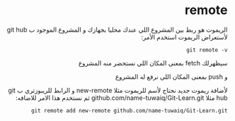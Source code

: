 ﻿<div dir = rtl >

# remote 

الريموت هو ربط بين المشروع اللي عندك محليا بجهازك و المشروع الموجود ب git hub 
لأستعراض الريموت استخدم الأمر:

`git remote -v`

سيظهرلك fetch بمعنى المكان اللي نستحضر منه المشروع

و push بمعنى المكان اللي نرفع له المشروع

لأضافة ريموت جديد نحتاج لأسم للريموت مثلا new-remote و الرابط للريبوزتري ب git hub مثلا github.com/name-tuwaiq/Git-Learn.git ثم نستخدم هذا الامر للاضافه: 

`git remote add new-remote github.com/name-tuwaiq/Git-Learn.git `



 </dir>

